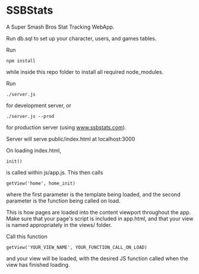SSBStats
========

A Super Smash Bros Stat Tracking WebApp.

Run db.sql to set up your character, users, and games tables.

Run 

```
npm install 
```

while inside this repo folder to install all required node_modules.

Run 

```
./server.js
``` 

for development server, or 

```
./server.js --prod
``` 

for production server (using www.ssbstats.com).

Server will serve public/index.html at localhost:3000

On loading index.html, 

```
init()
```

is called within js/app.js. This then calls

```
getView('home', home_init)
```

where the first parameter is the template being loaded, and the second parameter is the function being called on load.

This is how pages are loaded into the content viewport throughout the app. Make sure that your page's script is included in app.html, and that your view is named appropriately in the views/ folder.

Call this function 

```
getView('YOUR_VIEW_NAME', YOUR_FUNCTION_CALL_ON_LOAD)
```

and your view will be loaded, with the desired JS function called when the view has finished loading.
